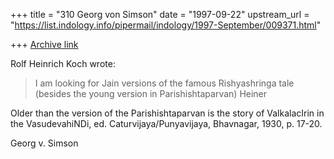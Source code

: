 +++
title = "310 Georg von Simson"
date = "1997-09-22"
upstream_url = "https://list.indology.info/pipermail/indology/1997-September/009371.html"

+++
[Archive link](https://list.indology.info/pipermail/indology/1997-September/009371.html)

Rolf Heinrich Koch wrote:
>I am looking for Jain versions of the famous Rishyashringa tale (besides the
>young version in Parishishtaparvan)
>Heiner

Older than the version of the Parishishtaparvan is the story of
ValkalacIrin in the VasudevahiNDi, ed. Caturvijaya/Punyavijaya, Bhavnagar,
1930, p. 17-20.

Georg v. Simson



